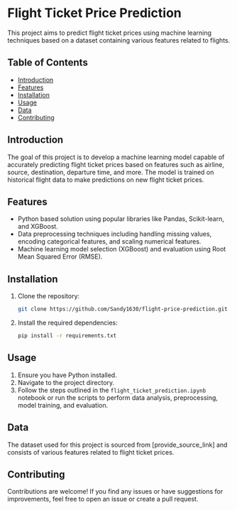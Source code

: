# Flight Ticket Price Prediction

This project aims to predict flight ticket prices using machine learning techniques based on a dataset containing various features related to flights.

## Table of Contents

- [Introduction](#introduction)
- [Features](#features)
- [Installation](#installation)
- [Usage](#usage)
- [Data](#data)
- [Contributing](#contributing)

## Introduction

The goal of this project is to develop a machine learning model capable of accurately predicting flight ticket prices based on features such as airline, source, destination, departure time, and more. The model is trained on historical flight data to make predictions on new flight ticket prices.

## Features

- Python based solution using popular libraries like Pandas, Scikit-learn, and XGBoost.
- Data preprocessing techniques including handling missing values, encoding categorical features, and scaling numerical features.
- Machine learning model selection (XGBoost) and evaluation using Root Mean Squared Error (RMSE).

## Installation

1. Clone the repository:

    ```bash
    git clone https://github.com/Sandy1630/flight-price-prediction.git
    ```

2. Install the required dependencies:

    ```bash
    pip install -r requirements.txt
    ```

## Usage

1. Ensure you have Python installed.
2. Navigate to the project directory.
3. Follow the steps outlined in the `flight_ticket_prediction.ipynb` notebook or run the scripts to perform data analysis, preprocessing, model training, and evaluation.

## Data

The dataset used for this project is sourced from [provide_source_link] and consists of various features related to flight ticket prices.

## Contributing

Contributions are welcome! If you find any issues or have suggestions for improvements, feel free to open an issue or create a pull request.
